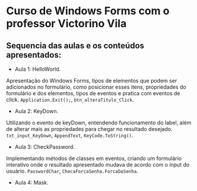 # Curso de Windows Forms com o professor Victorino Vila

## Sequencia das aulas e os conteúdos apresentados:

- Aula 1: HelloWorld.

Apresentação do Windows Forms, tipos de elementos que podem ser adicionados no formulário, como posicionar esses itens, propriedades do formulário e dos elementos, tipos de eventos e pratica com eventos de click. `Application.Exit();`, `btn_alteraTitulo_Click`.

- Aula 2: KeyDown.

Utilizando o evento de keyDown, entendendo funcionamento do label, além de alterar mais as propriedades para chegar no resultado desejado. `txt_input_KeyDown`, `AppendText`, `KeyCode.ToString()`.

- Aula 3: CheckPassword.

Implementando métodos de classes em eventos, criando um formulário interativo onde o resultado apresentado mudava de acordo com o input do usuário. `PasswordChar`, `ChecaForcaSenha.ForcaDaSenha`.

- Aula 4: Mask.


